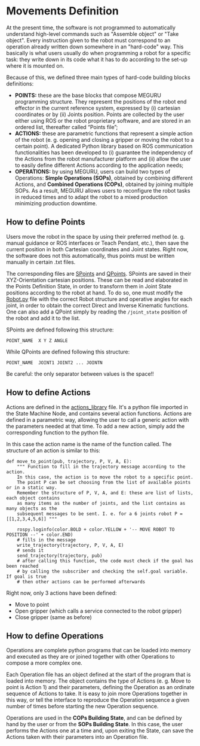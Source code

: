 # Movements Definition
At the present time, the software is not programmed to automatically understand high-level commands such as "Assemble object" or "Take object".
Every instruction given to the robot must correspond to an operation already written down somewhere in an "hard-code" way.
This basically is what users usually do when programming a robot for a specific task: they write down in its code what it has to do according to the set-up where it is mounted on.

Because of this, we defined three main types of hard-code building blocks definitions:
- **POINTS:** these are the base blocks that compose MEGURU programming structure. They represent the positions of the robot end effector in the current reference system, expressed by (i) cartesian coordinates or by (ii) Joints position. Points are collected by the user either using ROS or the robot proprietary software, and are stored in an ordered list, thereafter called “Points file”;
- **ACTIONS:** these are parametric functions that represent a simple action of the robot (e. g. opening and closing a gripper or moving the robot to a certain point). A dedicated Python library based on ROS communication functionalities has been developed to (i) guarantee the independency of the Actions from the robot manufacturer platform and (ii) allow the user to easily define different Actions according to the application needs;
- **OPERATIONS:** by using MEGURU, users can build two types of Operations: **Simple Operations (SOPs)**, obtained by combining different Actions, and **Combined Operations (COPs)**, obtained by joining multiple SOPs. As a result, MEGURU allows users to reconfigure the robot tasks in reduced times and to adapt the robot to a mixed production minimizing production downtime.

## How to define Points
Users move the robot in the space by using their preferred method (e. g. manual guidance or ROS interfaces or Teach Pendant, etc.), then save the current position in both Cartesian coordinates and Joint states. Right now, the software does not this automatically, thus points must be written manually in certain .txt files.

The corresponding files are [SPoints](https://github.com/Krissy93/meta-workstations-project/blob/master/state_machine_package/data/SPoints.txt) and [QPoints](https://github.com/Krissy93/meta-workstations-project/blob/master/state_machine_package/data/QPoints.txt).
SPoints are saved in their XYZ-Orientation cartesian positions. These can be read and elaborated in the Points Definition State, in order to transform them in Joint State positions according to the robot at hand. To do so, one must modify the [Robot.py](https://github.com/Krissy93/meta-workstations-project/blob/master/state_machine_package/src/robot.py) file with the correct Robot structure and operative angles for each joint, in order to obtain the correct Direct and Inverse Kinematic functions.
One can also add a QPoint simply by reading the `/joint_state` position of the robot and add it to the list.

SPoints are defined following this structure:
```
POINT_NAME  X Y Z ANGLE
```
While QPoints are defined following this structure:
```
POINT_NAME  JOINT1 JOINT2 ... JOINTN
```
Be careful: the only separator between values is the space!!

## How to define Actions
Actions are defined in the [actions_library](https://github.com/Krissy93/meta-workstations-project/blob/master/state_machine_package/src/actions_library.py) file. It's a python file imported in the State Machine Node, and contains several action functions.
Actions are defined in a parametric way, allowing the user to call a generic action with the parameters needed at that time.
To add a new action, simply add the corresponding function to the python file.

In this case the action name is the name of the function called.
The structure of an action is similar to this:
```
def move_to_point(pub, trajectory, P, V, A, E):
    """ Function to fill in the trajectory message according to the action.
    In this case, the action is to move the robot to a specific point.
    The point P can be set choosing from the list of available points or in a static way.
    Remember the structure of P, V, A, and E: these are list of lists, each object contains
    as many items as the number of joints, and the list contains as many objects as the
    subsequent messages to be sent. I. e. for a 6 joints robot P = [[1,2,3,4,5,6]] """

    rospy.loginfo(color.BOLD + color.YELLOW + '-- MOVE ROBOT TO POSITION --' + color.END)
    # fills in the message
    write_trajectory(trajectory, P, V, A, E)
    # sends it
    send_trajectory(trajectory, pub)
    # after calling this function, the code must check if the goal has been reached
    # by calling the subscriber and checking the self.goal variable. If goal is true
    # then other actions can be performed afterwards
```
Right now, only 3 actions have been defined:
- Move to point
- Open gripper (which calls a service connected to the robot gripper)
- Close gripper (same as before)

## How to define Operations
Operations are complete python programs that can be loaded into memory and executed as they are or joined together with other Operations to compose a more complex one. 

Each Operation file has an object defined at the start of the program that is loaded into memory. The object contains the type of Actions (e. g. Move to point is Action 1) and their parameters, defining the Operation as an ordinate sequence of Actions to take. It is easy to join more Operations together in this way, or tell the interface to reproduce the Operation sequence a given number of times before starting the new Operation sequence.

Operations are used in the **COPs Building State**, and can be defined by hand by the user or from the **SOPs Building State**. In this case, the user performs the Actions one at a time and, upon exiting the State, can save the Actions taken with their parameters into an Operation file.
